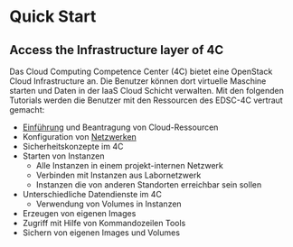 # Quick Start

## Access the Infrastructure layer of 4C

Das Cloud Computing Competence Center (4C) bietet eine OpenStack Cloud Infrastructure an. Die Benutzer können dort virtuelle Maschine starten und Daten in der IaaS Cloud Schicht verwalten. Mit den folgenden Tutorials werden die Benutzer mit den Ressourcen des EDSC-4C vertraut gemacht:  
* [Einführung](https://youtu.be/9FNMonJ6CvY) und Beantragung von Cloud-Ressourcen
* Konfiguration von [Netzwerken](https://youtu.be/DL6UnDuApPs) 
* Sicherheitskonzepte im 4C
* Starten von Instanzen
  * Alle Instanzen in einem projekt-internen Netzwerk
  * Verbinden mit Instanzen aus Labornetzwerk
  * Instanzen die von anderen Standorten erreichbar sein sollen
* Unterschiedliche Datendienste im 4C 
  * Verwendung von Volumes in Instanzen 
* Erzeugen von eigenen Images
* Zugriff mit Hilfe von Kommandozeilen Tools
* Sichern von eigenen Images und Volumes
